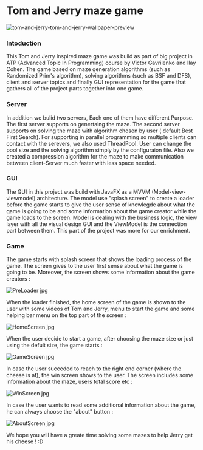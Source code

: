 # Tom and Jerry maze game 

![tom-and-jerry-tom-and-jerry-wallpaper-preview](https://github.com/ilayc11/ATP-Project-PartB/assets/128902699/cce55ce8-2597-4f48-8d42-afa739a4bcb9)

### Intoduction
This Tom and Jerry inspired maze game was build as part of big project in ATP (Advanced Topic In Programming) course by Victor Gavrilenko and Ilay Cohen.
The game based on maze generation algorithms (such as Randomized Prim's algorithm), solving algorithms (such as BSF and DFS), client and server topics and finally GUI representation for the game that gathers all of the project parts together into one game.

### Server
In addition we bulid two servers, Each one of them have different Purpose. The first server supports on genertaing the maze. The second server supports on solving the maze with algorithm chosen by user ( default Best First Search). For supporting in parallel programming so multiple clients can contact with the serevers, we also used ThreadPool. User can change the pool size and the solving algorithm simply by the configuraion file. Also we created a compression algorithm for the maze to make communication between client-Server much faster with less space needed.

### GUI
The GUI in this project was build with JavaFX as a MVVM (Model-view-viewmodel) architecture.
The model use "splash screen" to create a loader before the game starts to give the user sense of knowlegde about what the game is going to be and some information about the game creator while the game loads to the screen.
Model is dealing with the business logic, the view layer with all the visual design GUI and the ViewModel is the connection part between them. This part of the project was more for our enrichment.

### Game
The game starts with splash screen that shows the loading process of the game.
The screen gives to the user first sense about what the game is going to be. Moreover, the screen shows some information about the game creators :

![PreLoader jpg](https://github.com/ilayc11/ATP-Project-PartB/assets/128902699/da1e8928-a6a4-4e3d-b577-da8063f09032)

When the loader finished, the home screen of the game is shown to the user with some videos of Tom and Jerry, menu to start the game and some helping bar menu on the top part of the screen :

![HomeScreen jpg](https://github.com/ilayc11/ATP-Project-PartB/assets/128902699/ca0d388c-1f79-428f-8666-b6814618f55f)

When the user decide to start a game, after choosing the maze size or just using the defult size, the game starts :

![GameScreen jpg](https://github.com/ilayc11/ATP-Project-PartB/assets/128902699/bc5e34bc-dda7-435f-9969-eb44019dfd68)

In case the user succeded to reach to the right end corner (where the cheese is at), the win screen shows to the user. The screen includes some information about the maze, users total score etc :

![WinScreen jpg](https://github.com/ilayc11/ATP-Project-PartB/assets/128902699/2f9cd2ad-ddea-423e-8299-2da30553a387)

In case the user wants to read some additional information about the game, he can always choose the "about" button :

![AboutScreen jpg](https://github.com/ilayc11/ATP-Project-PartB/assets/128902699/add672aa-74a2-43ec-8d6b-c34a5d77e212)

We hope you will have a greate time solving some mazes to help Jerry get his cheese ! :D





